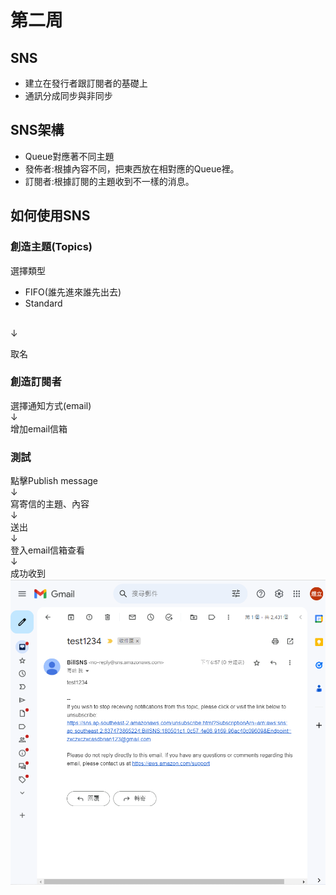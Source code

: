 # 第二周
## SNS
* 建立在發行者跟訂閱者的基礎上
* 通訊分成同步與非同步
## SNS架構
* Queue對應著不同主題
* 發佈者:根據內容不同，把東西放在相對應的Queue裡。
* 訂閱者:根據訂閱的主題收到不一樣的消息。
## 如何使用SNS
### 創造主題(Topics)
 選擇類型<br>
* FIFO(誰先進來誰先出去)
* Standard

<br>↓<br>

取名<br>
### 創造訂閱者
選擇通知方式(email) <br>↓<br>
增加email信箱

### 測試
點擊Publish message <br>↓<br>
寫寄信的主題、內容 <br>↓<br>
送出 <br>↓<br>
登入email信箱查看 <br>↓<br>
成功收到
<img src="../pic/0919.png">
